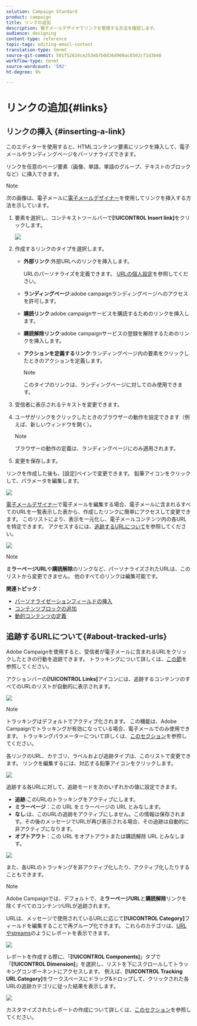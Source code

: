```yaml
---
solution: Campaign Standard
product: campaign
title: リンクの追加
description: 電子メールデザイナでリンクを管理する方法を確認します。
audience: designing
content-type: reference
topic-tags: editing-email-content
translation-type: tm+mt
source-git-commit: 501f52624ce253eb7b0d36d908ac8502cf1d3b48
workflow-type: tm+mt
source-wordcount: '592'
ht-degree: 9%

---
```



# リンクの追加{#links}

## リンクの挿入 {#inserting-a-link}

このエディターを使用すると、HTMLコンテンツ要素にリンクを挿入して、電子メールやランディングページをパーソナライズできます。

リンクを任意のページ要素（画像、単語、単語のグループ、テキストのブロックなど）に挿入できます。

>[!NOTE]
>
>次の画像は、電子メールに[電子メールデザイナー](../../designing/using/designing-content-in-adobe-campaign.md)を使用してリンクを挿入する方法を示しています。

1. 要素を選択し、コンテキストツールバーで&#x200B;**[!UICONTROL Insert link]**&#x200B;をクリックします。

   ![](assets/des_insert_link.png)

1. 作成するリンクのタイプを選択します。

   * **外部リンク**:外部URLへのリンクを挿入します。

      URLのパーソナライズを定義できます。 [URLの個人設定](../../designing/using/using-reusable-content.md#creating-a-content-fragment)を参照してください。

   * **ランディングページ**:adobe campaignランディングページへのアクセスを許可します。
   * **購読リンク**:adobe campaignサービスを購読するためのリンクを挿入します。
   * **購読解除リンク**:adobe campaignサービスの登録を解除するためのリンクを挿入します。
   * **アクションを定義するリンク**:ランディングページ内の要素をクリックしたときのアクションを定義します。

      >[!NOTE]
      >
      >このタイプのリンクは、ランディングページに対してのみ使用できます。

1. 受信者に表示されるテキストを変更できます。
1. ユーザがリンクをクリックしたときのブラウザーの動作を設定できます（例えば、新しいウィンドウを開く）。

   >[!NOTE]
   >
   >ブラウザーの動作の定義は、ランディングページにのみ適用されます。

1. 変更を保存します。

リンクを作成した後も、[設定]ペインで変更できます。 鉛筆アイコンをクリックして、パラメータを編集します。

![](assets/des_link_edit.png)

[電子メールデザイナー](../../designing/using/designing-content-in-adobe-campaign.md)で電子メールを編集する場合、電子メールに含まれるすべてのURLを一覧表示した表から、作成したリンクに簡単にアクセスして変更できます。 このリストにより、表示を一元化し、電子メールコンテンツ内の各URLを特定できます。 アクセスするには、[追跡するURLについて](#about-tracked-urls)を参照してください。

![](assets/des_link_list.png)

>[!NOTE]
>
>**ミラーページURL**&#x200B;や&#x200B;**購読解除**&#x200B;のリンクなど、パーソナライズされたURLは、このリストから変更できません。 他のすべてのリンクは編集可能です。

**関連トピック**：

* [パーソナライゼーションフィールドの挿入](../../designing/using/personalization.md#inserting-a-personalization-field)
* [コンテンツブロックの追加](../../designing/using/personalization.md#adding-a-content-block)
* [動的コンテンツの定義](../../designing/using/personalization.md#defining-dynamic-content-in-an-email)

## 追跡するURLについて{#about-tracked-urls}

Adobe Campaignを使用すると、受信者が電子メールに含まれるURLをクリックしたときの行動を追跡できます。 トラッキングについて詳しくは、[この節](../../sending/using/tracking-messages.md#about-tracking)を参照してください。

アクションバーの&#x200B;**[!UICONTROL Links]**&#x200B;アイコンには、追跡するコンテンツのすべてのURLのリストが自動的に表示されます。

![](assets/des_links.png)

>[!NOTE]
>
>トラッキングはデフォルトでアクティブ化されます。 この機能は、Adobe Campaignでトラッキングが有効になっている場合、電子メールでのみ使用できます。 トラッキングパラメーターについて詳しくは、[このセクション](../../administration/using/configuring-email-channel.md#tracking-parameters)を参照してください。

各リンクのURL、カテゴリ、ラベルおよび追跡タイプは、このリストで変更できます。 リンクを編集するには、対応する鉛筆アイコンをクリックします。

![](assets/des_links_tracking.png)

追跡する各URLに対して、追跡モードを次のいずれかの値に設定できます。

* **追跡**:このURLのトラッキングをアクティブにします。
* **ミラーページ**：この URL をミラーページの URL とみなします。
* **なし**:は、このURLの追跡をアクティブにしません。この情報は保存されます。その後のメッセージでURLが再び表示される場合、その追跡は自動的に非アクティブになります。
* **オプトアウト**：この URL をオプトアウトまたは購読解除 URL とみなします。

![](assets/des_link_tracking_type.png)

また、各URLのトラッキングを非アクティブ化したり、アクティブ化したりすることもできます。

>[!NOTE]
>
>Adobe Campaignでは、デフォルトで、**ミラーページURL**&#x200B;と&#x200B;**購読解除**&#x200B;リンクを除くすべてのコンテンツURLが追跡されます。

URLは、メッセージで使用されているURLに応じて&#x200B;**[!UICONTROL Category]**&#x200B;フィールドを編集することで再グループ化できます。 これらのカテゴリは、[URLやstreams](../../reporting/using/urls-and-click-streams.md)のようにレポートを表示できます。

![](assets/des_link_tracking_category.png)

レポートを作成する際に、「**[!UICONTROL Components]**」タブで「**[!UICONTROL Dimension]**」を選択し、リストを下にスクロールしてトラッキングコンポーネントにアクセスします。 例えば、**[!UICONTROL Tracking URL Category]**&#x200B;をワークスペースにドラッグ&amp;ドロップして、クリックされた各URLの追跡カテゴリに従った結果を表示します。

![](assets/des_link_tracking_report.png)

カスタマイズされたレポートの作成について詳しくは、[このセクション](../../reporting/using/about-dynamic-reports.md)を参照してください。

